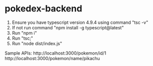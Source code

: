 # pokedex-backend
1. Ensure you have typescript version 4.9.4 using command "tsc -v"
2. If not run command "npm install -g typescript@latest"
3. Run "npm i"
4. Run "tsc;"
5. Run "node dist/index.js"

Sample APIs:
http://localhost:3000/pokemon/id/1
http://localhost:3000/pokemon/name/pikachu

